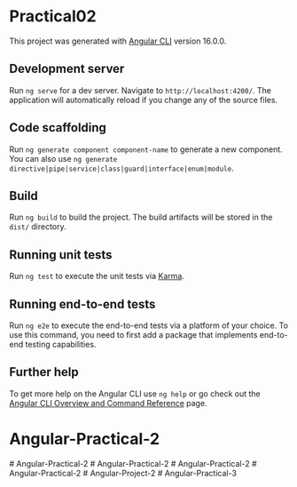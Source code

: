 # Practical02

This project was generated with [Angular CLI](https://github.com/angular/angular-cli) version 16.0.0.

## Development server

Run `ng serve` for a dev server. Navigate to `http://localhost:4200/`. The application will automatically reload if you change any of the source files.

## Code scaffolding

Run `ng generate component component-name` to generate a new component. You can also use `ng generate directive|pipe|service|class|guard|interface|enum|module`.

## Build

Run `ng build` to build the project. The build artifacts will be stored in the `dist/` directory.

## Running unit tests

Run `ng test` to execute the unit tests via [Karma](https://karma-runner.github.io).

## Running end-to-end tests

Run `ng e2e` to execute the end-to-end tests via a platform of your choice. To use this command, you need to first add a package that implements end-to-end testing capabilities.

## Further help

To get more help on the Angular CLI use `ng help` or go check out the [Angular CLI Overview and Command Reference](https://angular.io/cli) page.
# Angular-Practical-2
#   A n g u l a r - P r a c t i c a l - 2  
 #   A n g u l a r - P r a c t i c a l - 2  
 #   A n g u l a r - P r a c t i c a l - 2  
 #   A n g u l a r - P r a c t i c a l - 2  
 #   A n g u l a r - P r o j e c t - 2  
 # Angular-Practical-3
